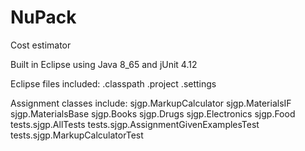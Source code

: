 # NuPack
Cost estimator

Built in Eclipse using Java 8_65 and jUnit 4.12

Eclipse files included:
.classpath
.project
.settings

Assignment classes include:
sjgp.MarkupCalculator
sjgp.MaterialsIF
sjgp.MaterialsBase
sjgp.Books
sjgp.Drugs
sjgp.Electronics
sjgp.Food
tests.sjgp.AllTests
tests.sjgp.AssignmentGivenExamplesTest
tests.sjgp.MarkupCalculatorTest
